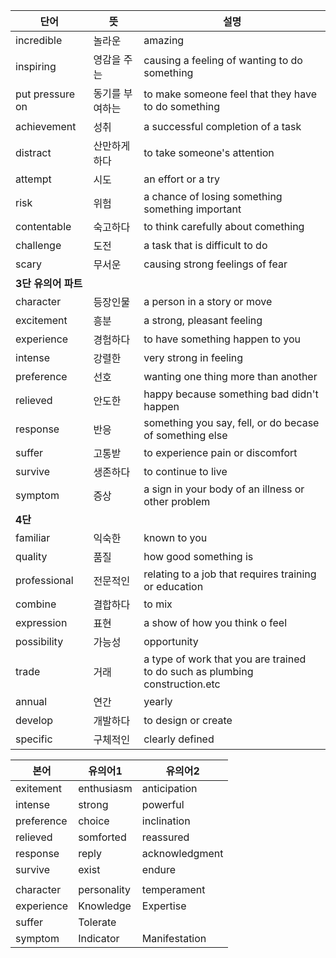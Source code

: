 | 단어                | 뜻              | 설명                                                         |
| ------------------- | --------------- | ------------------------------------------------------------ |
| incredible          | 놀라운          | amazing                                                      |
| inspiring           | 영감을 주는     | causing a feeling of wanting to do something                 |
| put pressure on     | 동기를 부여하는 | to make someone feel that they have to do something          |
| achievement         | 성취            | a successful completion of a task                            |
| distract            | 산만하게 하다   | to take someone's attention                                  |
| attempt             | 시도            | an effort or a try                                           |
| risk                | 위험            | a chance of losing something something important             |
| contentable         | 숙고하다        | to think carefully about comething                           |
| challenge           | 도전            | a task that is difficult to do                               |
| scary               | 무서운          | causing strong feelings of fear                              |
| **3단 유의어 파트** |                 |                                                              |
| character           | 등장인물        | a person in a story or move                                  |
| excitement          | 흥분            | a strong, pleasant feeling                                   |
| experience          | 경험하다        | to have something happen to you                              |
| intense             | 강렬한          | very strong in feeling                                       |
| preference          | 선호            | wanting one thing more than another                          |
| relieved            | 안도한          | happy because something bad didn't happen                    |
| response            | 반응            | something you say, fell, or do becase of something else      |
| suffer              | 고통받          | to experience pain or discomfort                             |
| survive             | 생존하다        | to continue to live                                          |
| symptom             | 증상            | a sign in your body of an illness or other problem           |
| **4단**             |                 |                                                              |
| familiar            | 익숙한          | known to you                                                 |
| quality             | 품질            | how good something is                                        |
| professional        | 전문적인        | relating to a job that requires training or education        |
| combine             | 결합하다        | to mix                                                       |
| expression          | 표현            | a show of how you think o feel                               |
| possibility         | 가능성          | opportunity                                                  |
| trade               | 거래            | a type of work that you are trained <br />to do such as plumbing construction.etc |
| annual              | 연간            | yearly                                                       |
| develop             | 개발하다        | to design or create                                          |
| specific            | 구체적인        | clearly defined                                              |



| 본어       | 유의어1     |유의어2|
| ---------- | ---------- | ---------- |
| exitement  | enthusiasm |anticipation|
| intense    | strong |powerful|
| preference | choice |inclination|
| relieved   | somforted |reassured|
| response   | reply |acknowledgment|
| survive    | exist |endure|
|            |            ||
| character  | personality |temperament|
| experience | Knowledge |Expertise|
| suffer     | Tolerate ||
| symptom    | Indicator |Manifestation|



